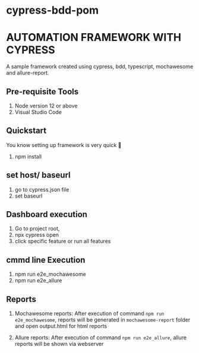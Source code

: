 # cypress-bdd-pom

# AUTOMATION FRAMEWORK WITH CYPRESS
A sample framework created using cypress, bdd, typescript, mochawesome and allure-report.

## Pre-requisite Tools
1. Node version 12 or above
2. Visual Studio Code

## Quickstart
You know setting up framework is very quick 🚀
1. npm install

## set host/ baseurl
1. go to cypress.json file
2. set baseurl

## Dashboard execution
1. Go to project root, 
2. npx cypress open
3. click specific feature or run all features

## cmmd line Execution
1. npm run e2e_mochawesome
2. npm run e2e_allure  

## Reports
1. Mochawesome reports: 
After execution of command `npm run e2e_mochawesome`,  reports will be generated in `mochawesome-report` folder and open output.html for html reports
  
2. Allure reports: 
   After execution of command `npm run e2e_allure`, allure reports will be shown via webserver
